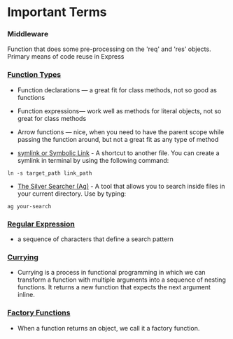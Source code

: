 # Important Terms

### Middleware
Function that does some pre-processing on the 'req' and 'res' objects. Primary means of code reuse in Express

### [Function Types](https://medium.com/javascript-in-plain-english/creating-the-correct-function-for-the-job-9e15069dcca3)
* Function declarations — a great fit for class methods, not so good as functions
* Function expressions— work well as methods for literal objects, not so great for class methods
* Arrow functions — nice, when you need to have the parent scope while passing the function around, but not a great fit as any type of method

* [symlink or Symbolic Link](https://devdojo.com/tutorials/what-is-a-symlink) - A shortcut to another file. You can create a symlink in terminal by using the following command: 
```
ln -s target_path link_path
```

* [The Silver Searcher (Ag)](https://github.com/ggreer/the_silver_searcher) - A tool that allows you to search inside files in your current directory. Use by typing:
```
ag your-search
```

### [Regular Expression](https://refrf.shreyasminocha.me/book/)
* a sequence of characters that define a search pattern

### [Currying](https://dev.to/suprabhasupi/currying-in-javascript-1k3l)
* Currying is a process in functional programming in which we can transform a function with multiple arguments into a sequence of nesting functions. It returns a new function that expects the next argument inline.

### [Factory Functions](https://www.sitepoint.com/factory-functions-javascript/)
* When a function returns an object, we call it a factory function.
